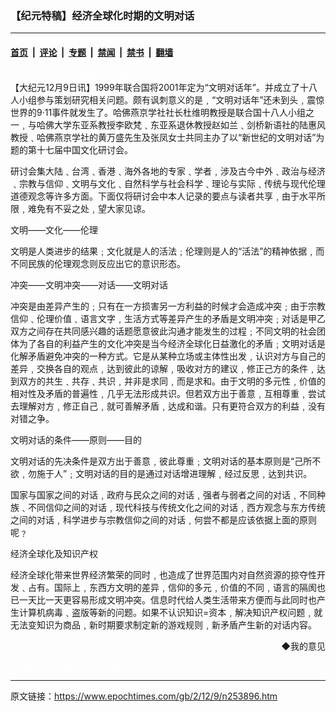 ### 【纪元特稿】经济全球化时期的文明对话

---

#### [首页](../../../..?n253896) &nbsp;|&nbsp; [评论](../../../../../epoch-comment?n253896) &nbsp;|&nbsp; [专题](../../../../../epoch-special?n253896) &nbsp;|&nbsp; [禁闻](../../../../../epoch-news?n253896) &nbsp;|&nbsp; [禁书](../../../../../books?n253896) &nbsp;|&nbsp; [翻墙](https://github.com/gfw-breaker/nogfw/blob/master/README.md?n253896)


<div class="post_content" id="artbody" itemprop="articleBody">
 <!-- article content begin -->
 <p>
  <font color="#ffffff">
   (http://www.epochtimes.com)
  </font>
  <br/>
  【大纪元12月9日讯】1999年联合国将2001年定为“文明对话年”。并成立了十八人小组参与策划研究相关问题。颇有讽刺意义的是﹐“文明对话年”还未到头﹐震惊世界的9‧11事件就发生了。哈佛燕京学社社长杜维明教授是联合国十八人小组之一﹐与哈佛大学东亚系教授李欧梵﹑东亚系退休教授赵如兰﹑剑桥新语社的陆惠风教授﹑哈佛燕京学社的黄万盛先生及张凤女士共同主办了以“新世纪的文明对话”为题的第十七届中国文化研讨会。
 </p>
 <p>
  研讨会集大陆﹑台湾﹑香港﹑海外各地的专家﹑学者﹐涉及古今中外﹑政治与经济﹑宗教与信仰﹑文明与文化﹑自然科学与社会科学﹑理论与实际﹑传统与现代伦理道德观念等许多方面。下面仅将研讨会中本人记录的要点与读者共享﹐由于水平所限﹐难免有不妥之处﹐望大家见谅。
 </p>
 <p>
  文明——文化——伦理
 </p>
 <p>
  文明是人类进步的结果﹔文化就是人的活法﹔伦理则是人的“活法”的精神依据﹐而不同民族的伦理观念则反应出它的意识形态。
 </p>
 <p>
  冲突——文明冲突——对话——文明对话
 </p>
 <p>
  冲突是由差异产生的﹔只有在一方损害另一方利益的时候才会造成冲突﹔由于宗教信仰﹑伦理价值﹑语言文字﹐生活方式等差异产生的矛盾是文明冲突﹔对话是甲乙双方之间存在共同感兴趣的话题愿意彼此沟通才能发生的过程﹔不同文明的社会团体为了各自的利益产生的文化冲突是当今经济全球化日益激化的矛盾﹔文明对话是化解矛盾避免冲突的一种方式。它是从某种立场或主体性出发﹐认识对方与自己的差异﹐交换各自的观点﹐达到彼此的谅解﹐吸收对方的建议﹐修正己方的条件﹐达到双方的共生﹑共存﹑共识﹐并非是求同﹐而是求和。由于文明的多元性﹐价值的相对性及矛盾的普遍性﹐几乎无法形成共识。但若双方出于善意﹐互相尊重﹐尝试去理解对方﹐修正自己﹐就可善解矛盾﹐达成和谐。只有更符合双方的利益﹐没有对错之争。
 </p>
 <p>
  文明对话的条件——原则——目的
 </p>
 <p>
  文明对话的先决条件是双方出于善意﹐彼此尊重﹔文明对话的基本原则是“己所不欲﹐勿施于人”﹔文明对话的目的是通过对话增进理解﹐经过反思﹐达到共识。
 </p>
 <p>
  国家与国家之间的对话﹐政府与民众之间的对话﹐强者与弱者之间的对话﹐不同种族﹑不同信仰之间的对话﹐现代科技与传统文化之间的对话﹐西方观念与东方传统之间的对话﹐科学进步与宗教信仰之间的对话﹐何尝不都是应该依据上面的原则呢﹖
 </p>
 <p>
  经济全球化及知识产权
 </p>
 <p>
  经济全球化带来世界经济繁荣的同时﹐也造成了世界范围内对自然资源的掠夺性开发﹑占有。国际上﹐东西方文明的差异﹐信仰的多元﹐价值的不同﹐语言的隔阂也已一天比一天更容易形成文明冲突。信息时代给人类生活带来方便而与此同时也产生计算机病毒﹑盗版等新的问题。如果不认识知识=资本﹐解决知识产权问题﹐就无法变知识为商品﹐新时期要求制定新的游戏规则﹐新矛盾产生新的对话内容。
 </p>
 <p>
  <p>
   <p>
   </p>
   <div align="right">
    <ok href="sendmail.asp?p=pinglunfankui&amp;subject=评论文章读者反馈&amp;body=您好﹐我读了贵网站的文章《【纪元特稿】经济全球化时期的文明对话》后﹐">
     ◆我的意见
    </ok>
   </div>
   <p>
    <font color="#ffffff">
     (http://www.dajiyuan.com)
    </font>
   </p>
   <!-- article content end -->
   <div id="below_article_ad">
   </div>
  </p>
 </p>
</div>


---

原文链接：https://www.epochtimes.com/gb/2/12/9/n253896.htm